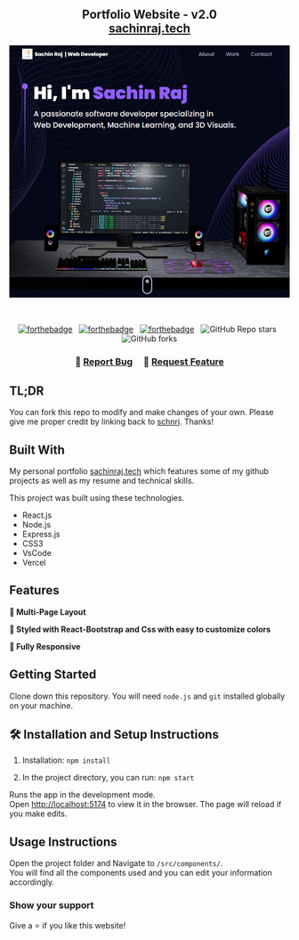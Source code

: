 <h2 align="center">
  Portfolio Website - v2.0<br/>
  <a href="https://sachin-raj-portfolio-lxf7.vercel.app/" target="_blank">sachinraj.tech</a>
</h2>
<div align="center">
<!-- <<<<<<< HEAD
  <img alt="Demo" src="./Images/readme-img1.png" />
======= -->
<!--  ## Portfolio Screenshot -->

![Portfolio Screenshot](https://github.com/schnrj/Sachin_Raj_Portfolio/blob/main/images/Portf.jpg)

<!-- >>>>>>> 7a9bf91 (Added Portfolio Screen shot to README) -->
</div>

<br/>

<center>

[![forthebadge](https://forthebadge.com/images/badges/built-with-love.svg)](https://forthebadge.com) &nbsp;
[![forthebadge](https://forthebadge.com/images/badges/made-with-javascript.svg)](https://forthebadge.com) &nbsp;
[![forthebadge](https://forthebadge.com/images/badges/open-source.svg)](https://forthebadge.com) &nbsp;
![GitHub Repo stars](https://img.shields.io/github/stars/schnrj/Sachin_Raj_Portfolio?color=red&logo=github&style=for-the-badge) &nbsp;
![GitHub forks](https://img.shields.io/github/forks/schnrj/Sachin_Raj_Portfolio?color=red&logo=github&style=for-the-badge)

</center>

<h3 align="center">
    🔹
    <a href="https://github.com/schnrj/Sachin_Raj_Portfolio/issues">Report Bug</a> &nbsp; &nbsp;
    🔹
    <a href="https://github.com/schnrj/Sachin_Raj_Portfolio/issues">Request Feature</a>
</h3>

## TL;DR

You can fork this repo to modify and make changes of your own. Please give me proper credit by linking back to [schnrj](https://github.com/schnrj/Sachin_Raj_Portfolio). Thanks!

## Built With

My personal portfolio <a href=" https://sachin-raj-portfolio-lxf7.vercel.app/" target="_blank">sachinraj.tech</a> which features some of my github projects as well as my resume and technical skills.<br/>

This project was built using these technologies.

- React.js
- Node.js
- Express.js
- CSS3
- VsCode
- Vercel

## Features

**📖 Multi-Page Layout**

**🎨 Styled with React-Bootstrap and Css with easy to customize colors**

**📱 Fully Responsive**

## Getting Started

Clone down this repository. You will need `node.js` and `git` installed globally on your machine.

## 🛠 Installation and Setup Instructions

1. Installation: `npm install`

2. In the project directory, you can run: `npm start`

Runs the app in the development mode.\
Open [http://localhost:5174](http://localhost:5174) to view it in the browser.
The page will reload if you make edits.

## Usage Instructions

Open the project folder and Navigate to `/src/components/`. <br/>
You will find all the components used and you can edit your information accordingly.

### Show your support

Give a ⭐ if you like this website!

